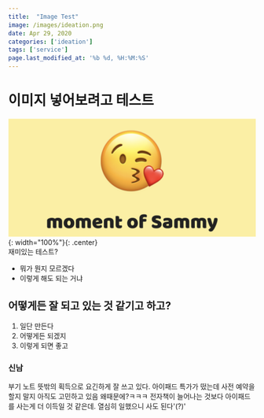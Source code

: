 ```yaml
---
title:  "Image Test"
image: /images/ideation.png
date: Apr 29, 2020
categories: ['ideation']
tags: ['service']
page.last_modified_at: '%b %d, %H:%M:%S'
---
```

# 이미지 넣어보려고 테스트
![input](/images/moment_of_sammy.png){: width="100%"}{: .center}  
재미있는 테스트?  

- 뭐가 뭔지 모르겠다
- 이렇게 해도 되는 거냐

## 어떻게든 잘 되고 있는 것 같기고 하고?
1. 일단 만든다
2. 어떻게든 되겠지
3. 이렇게 되면 좋고

### 신남
부기 노트 뜻밖의 획득으로 요긴하게 잘 쓰고 있다. 아이패드 특가가 떴는데 사전 예약을 할지 말지 아직도 고민하고 있음 왜때문에?ㅋㅋㅋ 전자책이 늘어나는 것보다 아이패드를 사는게 더 이득일 것 같은데. 열심히 일했으니 사도 된다'(?)'
  
